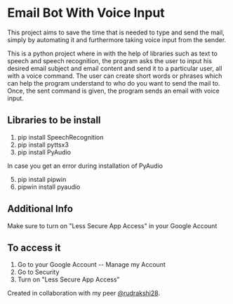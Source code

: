 # Email Bot With Voice Input
This project aims to save the time that is needed to type and send the mail, simply by automating it and furthermore taking voice input from the sender.

This is a python project where in with the help of libraries such as text to speech and speech recognition, the program asks the user to input his desired email subject and email content and send it to a particular user, all with a voice command. The user can create short words or phrases which can help the program understand to who do you want to send the mail to. Once, the sent command is given, the program sends an email with voice input.

## Libraries to be install
1. pip install SpeechRecognition
2. pip install pyttsx3
3. pip install PyAudio

In case you get an error during installation of PyAudio

5. pip install pipwin
6. pipwin install pyaudio

## Additional Info
Make sure to turn on "Less Secure App Access" in your Google Account

## To access it
1. Go to your Google Account -- Manage my Account
2. Go to Security
3. Turn on "Less Secure App Access"


Created in collaboration with my peer [@rudrakshi28](https://github.com/rudrakshi28).
